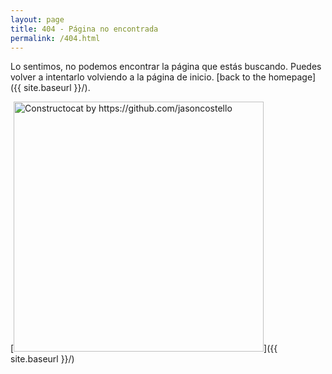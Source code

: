 ```yaml
---
layout: page
title: 404 - Página no encontrada
permalink: /404.html
---
```


Lo sentimos, no podemos encontrar la página que estás buscando. Puedes volver a intentarlo volviendo a la página de inicio. [back to the homepage]({{ site.baseurl }}/).

[<img src="{{ site.baseurl }}/images/404.jpg" alt="Constructocat by https://github.com/jasoncostello" style="width: 400px;"/>]({{ site.baseurl }}/)
